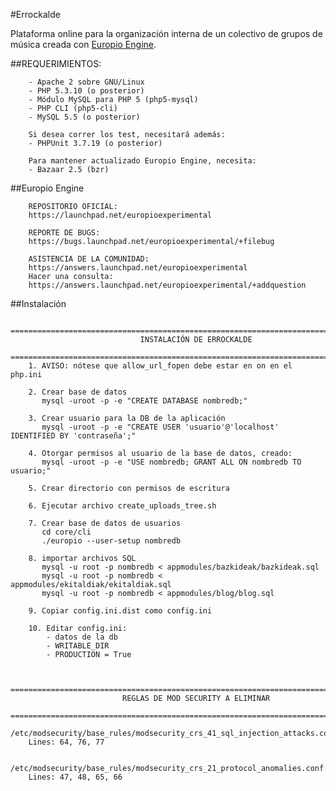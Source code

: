 #Errockalde

Plataforma online para la organización interna de un colectivo de grupos de música
creada con [Europio Engine](http://www.europio.org/).


##REQUERIMIENTOS:

        - Apache 2 sobre GNU/Linux
        - PHP 5.3.10 (o posterior)
        - Módulo MySQL para PHP 5 (php5-mysql)
        - PHP CLI (php5-cli)
        - MySQL 5.5 (o posterior)

        Si desea correr los test, necesitará además:
        - PHPUnit 3.7.19 (o posterior)

        Para mantener actualizado Europio Engine, necesita:
        - Bazaar 2.5 (bzr)

##Europio Engine

        REPOSITORIO OFICIAL:
        https://launchpad.net/europioexperimental

        REPORTE DE BUGS:
        https://bugs.launchpad.net/europioexperimental/+filebug

        ASISTENCIA DE LA COMUNIDAD:
        https://answers.launchpad.net/europioexperimental
        Hacer una consulta:
        https://answers.launchpad.net/europioexperimental/+addquestion


##Instalación

        ===============================================================================
                                 INSTALACIÓN DE ERROCKALDE
        ===============================================================================
        1. AVISO: nótese que allow_url_fopen debe estar en on en el php.ini

        2. Crear base de datos
           mysql -uroot -p -e "CREATE DATABASE nombredb;"

        3. Crear usuario para la DB de la aplicación
           mysql -uroot -p -e "CREATE USER 'usuario'@'localhost' IDENTIFIED BY 'contraseña';"

        4. Otorgar permisos al usuario de la base de datos, creado:
           mysql -uroot -p -e "USE nombredb; GRANT ALL ON nombredb TO usuario;"

        5. Crear directorio con permisos de escritura

        6. Ejecutar archivo create_uploads_tree.sh

        7. Crear base de datos de usuarios
           cd core/cli
           ./europio --user-setup nombredb

        8. importar archivos SQL
           mysql -u root -p nombredb < appmodules/bazkideak/bazkideak.sql
           mysql -u root -p nombredb < appmodules/ekitaldiak/ekitaldiak.sql
           mysql -u root -p nombredb < appmodules/blog/blog.sql

        9. Copiar config.ini.dist como config.ini

        10. Editar config.ini:
            - datos de la db
            - WRITABLE_DIR
            - PRODUCTION = True


        ===============================================================================
                             REGLAS DE MOD SECURITY A ELIMINAR
        ===============================================================================
        /etc/modsecurity/base_rules/modsecurity_crs_41_sql_injection_attacks.conf
        Lines: 64, 76, 77

        /etc/modsecurity/base_rules/modsecurity_crs_21_protocol_anomalies.conf
        Lines: 47, 48, 65, 66
